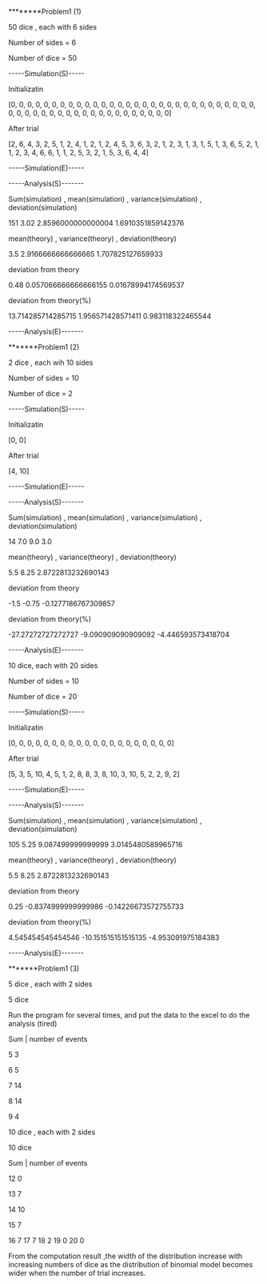 ********Problem1 (1)

50 dice , each with 6 sides


Number of sides =  6

Number of dice =  50

-----Simulation(S)-----

Initializatin

[0, 0, 0, 0, 0, 0, 0, 0, 0, 0, 0, 0, 0, 0, 0, 0, 0, 0, 0, 0, 0, 0, 0, 0, 0, 0, 0, 0, 0, 0, 0, 0, 0, 0, 0, 0, 0, 0, 0, 0, 0, 0, 0, 0, 0, 0, 0, 0, 0, 0]

After trial

[2, 6, 4, 3, 2, 5, 1, 2, 4, 1, 2, 1, 2, 4, 5, 3, 6, 3, 2, 1, 2, 3, 1, 3, 1, 5, 1, 3, 6, 5, 2, 1, 1, 2, 3, 4, 6, 6, 1, 1, 2, 5, 3, 2, 1, 5, 3, 6, 4, 4]

-----Simulation(E)-----

-----Analysis(S)-------

Sum(simulation) , mean(simulation) , variance(simulation) , deviation(simulation) 

151 3.02 2.8596000000000004 1.6910351859142376

mean(theory) , variance(theory) , deviation(theory)

3.5 2.9166666666666665 1.707825127659933

deviation from theory

0.48 0.057066666666666155 0.01678994174569537

deviation from theory(%)

13.714285714285715 1.956571428571411 0.983118322465544

-----Analysis(E)-------




*******Problem1 (2)

2 dice , each wih 10 sides


Number of sides =  10

Number of dice =  2

-----Simulation(S)-----

Initializatin

[0, 0]

After trial

[4, 10]

-----Simulation(E)-----

-----Analysis(S)-------

Sum(simulation) , mean(simulation) , variance(simulation) , deviation(simulation) 

14 7.0 9.0 3.0

mean(theory) , variance(theory) , deviation(theory)

5.5 8.25 2.8722813232690143

deviation from theory

-1.5 -0.75 -0.1277186767309857

deviation from theory(%)

-27.27272727272727 -9.090909090909092 -4.446593573418704

-----Analysis(E)-------


10 dice, each with 20 sides


Number of sides =  10

Number of dice =  20

-----Simulation(S)-----

Initializatin

[0, 0, 0, 0, 0, 0, 0, 0, 0, 0, 0, 0, 0, 0, 0, 0, 0, 0, 0, 0]

After trial

[5, 3, 5, 10, 4, 5, 1, 2, 8, 8, 3, 8, 10, 3, 10, 5, 2, 2, 9, 2]

-----Simulation(E)-----

-----Analysis(S)-------

Sum(simulation) , mean(simulation) , variance(simulation) , deviation(simulation) 

105 5.25 9.087499999999999 3.0145480589965716

mean(theory) , variance(theory) , deviation(theory)

5.5 8.25 2.8722813232690143

deviation from theory

0.25 -0.8374999999999986 -0.14226673572755733

deviation from theory(%)

4.545454545454546 -10.151515151515135 -4.953091975184383

-----Analysis(E)-------



*******Problem1 (3)


5 dice , each with 2 sides

5 dice	

Run the program for several times, and put the data to the excel to do the analysis (tired)

Sum	| number of events

5	    3

6  	  5

7 	  14

8	    14

9	    4 


10 dice , each with 2 sides

10 dice	

Sum	| number of events

12	  0

13	  7

14	  10

15	  7

16	  7
17	  7
18	  2
19	  0
20	  0

From the computation result ,the width of the distribution increase with increasing numbers of dice
as the distribution of binomial model becomes wider when the number of trial increases.



